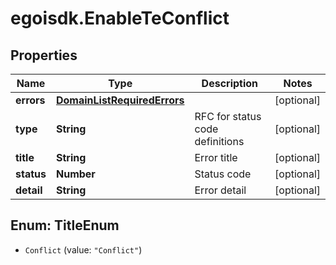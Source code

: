 # egoisdk.EnableTeConflict

## Properties

Name | Type | Description | Notes
------------ | ------------- | ------------- | -------------
**errors** | [**DomainListRequiredErrors**](DomainListRequiredErrors.md) |  | [optional] 
**type** | **String** | RFC for status code definitions | [optional] 
**title** | **String** | Error title | [optional] 
**status** | **Number** | Status code | [optional] 
**detail** | **String** | Error detail | [optional] 



## Enum: TitleEnum


* `Conflict` (value: `"Conflict"`)




